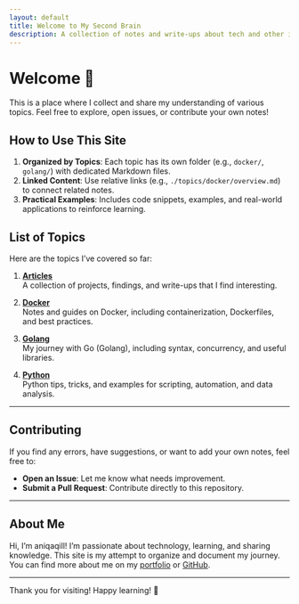 ```yaml
---
layout: default
title: Welcome to My Second Brain
description: A collection of notes and write-ups about tech and other interesting topics.
---
```


# Welcome 🧠

This is a place where I collect and share my understanding of various topics. Feel free to explore, open issues, or contribute your own notes!

## How to Use This Site

1. **Organized by Topics**: Each topic has its own folder (e.g., `docker/`, `golang/`) with dedicated Markdown files.
2. **Linked Content**: Use relative links (e.g., `./topics/docker/overview.md`) to connect related notes.
3. **Practical Examples**: Includes code snippets, examples, and real-world applications to reinforce learning.

## List of Topics

Here are the topics I’ve covered so far:

1. **[Articles](./topics/articles/overview.md)**  
   A collection of projects, findings, and write-ups that I find interesting.

2. **[Docker](./topics/docker/overview.md)**  
   Notes and guides on Docker, including containerization, Dockerfiles, and best practices.

3. **[Golang](./topics/golang/overview.md)**  
   My journey with Go (Golang), including syntax, concurrency, and useful libraries.

4. **[Python](./topics/python/overview.md)**  
   Python tips, tricks, and examples for scripting, automation, and data analysis.

---

## Contributing

If you find any errors, have suggestions, or want to add your own notes, feel free to:

- **Open an Issue**: Let me know what needs improvement.
- **Submit a Pull Request**: Contribute directly to this repository.

---

## About Me

Hi, I’m aniqaqill! I’m passionate about technology, learning, and sharing knowledge. This site is my attempt to organize and document my journey. You can find more about me on my [portfolio](https://www.aniqaqil.xyz) or [GitHub](https://github.com/aniqaqill).

---

Thank you for visiting! Happy learning! 🚀